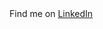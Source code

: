 <div>
  <span>Find me on <a href="https://www.linkedin.com/in/william-perry-37532b6b/">LinkedIn</a></span>
</div>